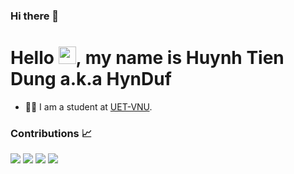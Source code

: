 ### Hi there 👋

<!--
**HynDuf7/HynDuf7** is a ✨ _special_ ✨ repository because its `README.md` (this file) appears on your GitHub profile.

Here are some ideas to get you started:

- 🔭 I’m currently working on ...
- 🌱 I’m currently learning ...
- 👯 I’m looking to collaborate on ...
- 🤔 I’m looking for help with ...
- 💬 Ask me about ...
- 📫 How to reach me: ...
- 😄 Pronouns: ...
- ⚡ Fun fact: ...
-->
# Hello <img src="https://media.giphy.com/media/hvRJCLFzcasrR4ia7z/giphy.gif" width="28">, my name is Huynh Tien Dung a.k.a HynDuf

- 👨‍🎓 I am a student at [UET-VNU](https://uet.vnu.edu.vn/).  
### Contributions 📈
<p>
  <img src="https://github-readme-stats.vercel.app/api?username=HynDuf7&show_icons=true&theme=onedark&count_private=true&hide_border=true" />
  <img src="https://github-readme-streak-stats.herokuapp.com?user=HynDuf7&theme=onedark&hide_border=true&date_format=j%20M%5B%20Y%5D&fire=DD2727" />
  <img src="https://github-readme-stats.vercel.app/api/top-langs/?username=HynDuf7&langs_count=8&theme=onedark&hide_border=true&layout=compact" />
  <img src="https://denvercoder1-activity-graph.herokuapp.com/graph/?username=HynDuf7&bg_color=1F222E&color=F8D866&line=F85D7F&point=FFFFFF&hide_border=true" />
</p>

